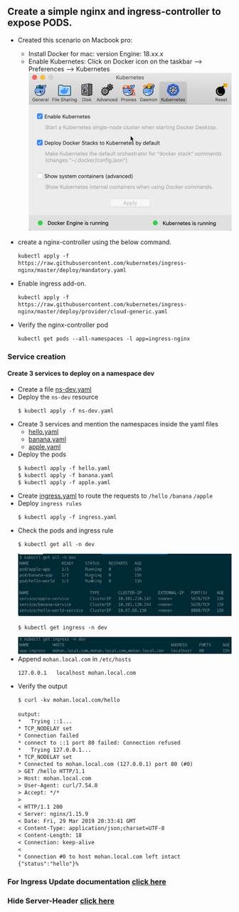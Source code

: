 ## Create a simple nginx and ingress-controller to expose PODS.

* Created this scenario on Macbook pro:
    - Install Docker for mac: version Engine: 18.xx.x
    - Enable Kubernetes: Click on Docker icon on the taskbar --> Preferences --> Kubernetes
    ![enable-k8s](images/enable-k8s.jpg?raw=true)

* create a nginx-controller using the below command.
    ```
    kubectl apply -f https://raw.githubusercontent.com/kubernetes/ingress-nginx/master/deploy/mandatory.yaml
    ```
* Enable ingress add-on.
    ```
    kubectl apply -f https://raw.githubusercontent.com/kubernetes/ingress-nginx/master/deploy/provider/cloud-generic.yaml
    ```
* Verify the nginx-controller pod
    ```
    kubectl get pods --all-namespaces -l app=ingress-nginx
    ```

### Service creation
#### Create 3 services to deploy on a namespace dev
* Create a file [ns-dev.yaml](ns-dev.yaml)
* Deploy the ```ns-dev``` resource
    ```
    $ kubectl apply -f ns-dev.yaml
    ```
* Create 3 services and mention the namespaces inside the yaml files
    - [hello.yaml](hello.yaml)
    - [banana.yaml](banana.yaml)
    - [apple.yaml](apple.yaml)
* Deploy the pods
    ```
    $ kubectl apply -f hello.yaml
    $ kubectl apply -f banana.yaml
    $ kubectl apply -f apple.yaml
    ```
* Create [ingress.yaml](ingress.yaml) to route the requests to ```/hello``` ```/banana``` ```/apple```
* Deploy ```ingress rules```
    ```
    $ kubectl apply -f ingress.yaml
    ```
* Check the pods and ingress rule
    ```
    $ kubectl get all -n dev
    ```
    ![all-dev](images/all-dev.jpg)
    ```
    $ kubectl get ingress -n dev
    ```
    ![ingress](images/ingress.jpg)
* Append ```mohan.local.com``` in ```/etc/hosts```
    ```
    127.0.0.1	localhost mohan.local.com
    ```
* Verify the output
    ```
    $ curl -kv mohan.local.com/hello

    output:
    *   Trying ::1...
    * TCP_NODELAY set
    * Connection failed
    * connect to ::1 port 80 failed: Connection refused
    *   Trying 127.0.0.1...
    * TCP_NODELAY set
    * Connected to mohan.local.com (127.0.0.1) port 80 (#0)
    > GET /hello HTTP/1.1
    > Host: mohan.local.com
    > User-Agent: curl/7.54.0
    > Accept: */*
    >
    < HTTP/1.1 200
    < Server: nginx/1.15.9
    < Date: Fri, 29 Mar 2019 20:33:41 GMT
    < Content-Type: application/json;charset=UTF-8
    < Content-Length: 18
    < Connection: keep-alive
    <
    * Connection #0 to host mohan.local.com left intact
    {"status":"hello"}%
    ```

### For Ingress Update documentation [click here](documentation/update-ingress.md)
### Hide Server-Header [click here](documentation/custom-configuration.md)
